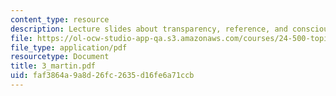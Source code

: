 ```yaml
---
content_type: resource
description: Lecture slides about transparency, reference, and consciousness.
file: https://ol-ocw-studio-app-qa.s3.amazonaws.com/courses/24-500-topics-in-philosophy-of-mind-perceptual-experience-spring-2007/faf3864a9a8d26fc2635d16fe6a71ccb_3_martin.pdf
file_type: application/pdf
resourcetype: Document
title: 3_martin.pdf
uid: faf3864a-9a8d-26fc-2635-d16fe6a71ccb
---
```

